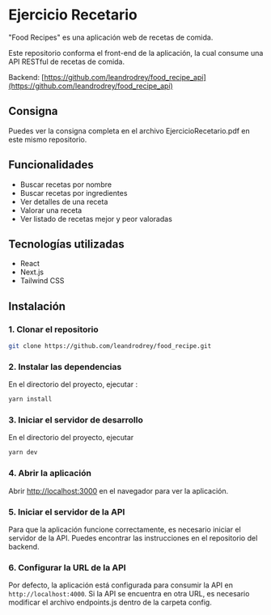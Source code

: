 # Ejercicio Recetario
"Food Recipes" es una aplicación web de recetas de comida. 

Este repositorio conforma el front-end de la aplicación, la cual consume una API RESTful de recetas de comida.

Backend: [https://github.com/leandrodrey/food_recipe_api](https://github.com/leandrodrey/food_recipe_api)

## Consigna
Puedes ver la consigna completa en el archivo EjercicioRecetario.pdf en este mismo repositorio.

## Funcionalidades
- Buscar recetas por nombre
- Buscar recetas por ingredientes
- Ver detalles de una receta
- Valorar una receta
- Ver listado de recetas mejor y peor valoradas

## Tecnologías utilizadas
- React
- Next.js
- Tailwind CSS

## Instalación

### 1. Clonar el repositorio
```bash
git clone https://github.com/leandrodrey/food_recipe.git
```

### 2. Instalar las dependencias
En el directorio del proyecto, ejecutar
:
```bash
yarn install
```

### 3. Iniciar el servidor de desarrollo
En el directorio del proyecto, ejecutar
```bash
yarn dev
```

### 4. Abrir la aplicación
Abrir [http://localhost:3000](http://localhost:3000) en el navegador para ver la aplicación.

### 5. Iniciar el servidor de la API
Para que la aplicación funcione correctamente, es necesario iniciar el servidor de la API. Puedes encontrar las instrucciones en el repositorio del backend.

### 6. Configurar la URL de la API
Por defecto, la aplicación está configurada para consumir la API en `http://localhost:4000`.
Si la API se encuentra en otra URL, es necesario modificar  el archivo endpoints.js dentro de la carpeta config.

